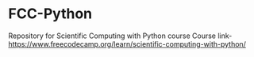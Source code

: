 # FCC-Python
Repository for Scientific Computing with Python course
Course link- https://www.freecodecamp.org/learn/scientific-computing-with-python/
